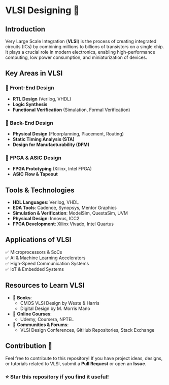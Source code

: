 # VLSI Designing 🚀  

## Introduction  
Very Large Scale Integration (**VLSI**) is the process of creating integrated circuits (ICs) by combining millions to billions of transistors on a single chip. It plays a crucial role in modern electronics, enabling high-performance computing, low power consumption, and miniaturization of devices.  

## Key Areas in VLSI  
### 🔹 Front-End Design  
- **RTL Design** (Verilog, VHDL)  
- **Logic Synthesis**  
- **Functional Verification** (Simulation, Formal Verification)  

### 🔹 Back-End Design  
- **Physical Design** (Floorplanning, Placement, Routing)  
- **Static Timing Analysis (STA)**  
- **Design for Manufacturability (DFM)**  

### 🔹 FPGA & ASIC Design  
- **FPGA Prototyping** (Xilinx, Intel FPGA)  
- **ASIC Flow & Tapeout**  

## Tools & Technologies  
- **HDL Languages**: Verilog, VHDL  
- **EDA Tools**: Cadence, Synopsys, Mentor Graphics  
- **Simulation & Verification**: ModelSim, QuestaSim, UVM  
- **Physical Design**: Innovus, ICC2  
- **FPGA Development**: Xilinx Vivado, Intel Quartus  

## Applications of VLSI  
✅ Microprocessors & SoCs  
✅ AI & Machine Learning Accelerators  
✅ High-Speed Communication Systems  
✅ IoT & Embedded Systems  

## Resources to Learn VLSI  
- 📘 **Books**:  
  - CMOS VLSI Design by Weste & Harris  
  - Digital Design by M. Morris Mano  
- 🎥 **Online Courses**:  
  - Udemy, Coursera, NPTEL  
- 🏢 **Communities & Forums**:  
  - VLSI Design Conferences, GitHub Repositories, Stack Exchange  

## Contribution 🤝  
Feel free to contribute to this repository! If you have project ideas, designs, or tutorials related to VLSI, submit a **Pull Request** or open an **Issue**.  

### ⭐ Star this repository if you find it useful!  
